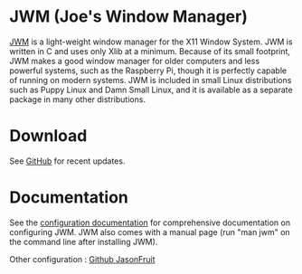 # JWM (Joe's Window Manager)
[JWM](https://joewing.net/projects/jwm/) is a light-weight window manager for the X11 Window System. JWM is written in C and uses only Xlib at a minimum. Because of its small footprint, JWM makes a good window manager for older computers and less powerful systems, such as the Raspberry Pi, though it is perfectly capable of running on modern systems. JWM is included in small Linux distributions such as Puppy Linux and Damn Small Linux, and it is available as a separate package in many other distributions.

# Download
See [GitHub](http://github.com/joewing/jwm/) for recent updates.

# Documentation
See the [configuration documentation](https://joewing.net/projects/jwm/config.html) for comprehensive documentation on configuring JWM. JWM also comes with a manual page (run "man jwm" on the command line after installing JWM).

Other configuration : [Github JasonFruit](https://github.com/JasonFruit/jwm-config)
